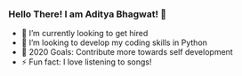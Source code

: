 ### Hello There! I am Aditya Bhagwat! 👋


<!-- <p align=”center”>
<a href=”https://www.linkedin.com/in/adibhagwat/”>
<img src=”https://img.shields.io/badge/LinkedIn-LinkedIn-blue?style=for-the-badge&logo=linkedin">
</a>
</p> -->

<!--- https://img.shields.io/badge/author-Aditya%20Bhagwat-orange?style=for-the-badge&logo=appveyor -->

- 🌱 I’m currently looking to get hired
- 👯 I’m looking to develop my coding skills in Python
- 🥅 2020 Goals: Contribute more towards self development
- ⚡ Fun fact: I love listening to songs!


<!-- ### Connect with me: -->

<!--[<img align="left" alt="codeSTACKr.com" width="22px" src="https://raw.githubusercontent.com/iconic/open-iconic/master/svg/globe.svg" />][website]-->
<!--[<img align="left" alt="codeSTACKr | YouTube" width="22px" src="https://cdn.jsdelivr.net/npm/simple-icons@v3/icons/youtube.svg" />][youtube]-->
<!--[<img align="left" alt="codeSTACKr | Twitter" width="22px" src="https://cdn.jsdelivr.net/npm/simple-icons@v3/icons/twitter.svg" />][twitter]-->
<!--[<img align="left" alt="codeSTACKr | LinkedIn" width="22px" src="https://cdn.jsdelivr.net/npm/simple-icons@v3/icons/linkedin.svg" />][linkedin]-->
<!--[<img align="left" alt="codeSTACKr | Instagram" width="22px" src="https://cdn.jsdelivr.net/npm/simple-icons@v3/icons/instagram.svg" />][instagram]-->

<br />
